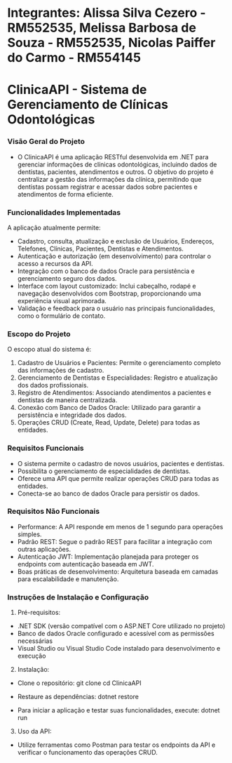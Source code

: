 # Integrantes: Alissa Silva Cezero - RM552535, Melissa Barbosa de Souza - RM552535, Nicolas Paiffer do Carmo - RM554145

# ClinicaAPI - Sistema de Gerenciamento de Clínicas Odontológicas

### Visão Geral do Projeto

- O ClinicaAPI é uma aplicação RESTful desenvolvida em .NET para gerenciar informações de clínicas odontológicas, incluindo dados de dentistas, pacientes, atendimentos e outros. O objetivo do projeto é centralizar a gestão das informações da clínica, permitindo que dentistas possam registrar e acessar dados sobre pacientes e atendimentos de forma eficiente.

### Funcionalidades Implementadas
A aplicação atualmente permite:

- Cadastro, consulta, atualização e exclusão de Usuários, Endereços, Telefones, Clínicas, Pacientes, Dentistas e Atendimentos.
- Autenticação e autorização (em desenvolvimento) para controlar o acesso a recursos da API.
- Integração com o banco de dados Oracle para persistência e gerenciamento seguro dos dados.
- Interface com layout customizado: Inclui cabeçalho, rodapé e navegação desenvolvidos com Bootstrap, proporcionando uma experiência visual aprimorada.
- Validação e feedback para o usuário nas principais funcionalidades, como o formulário de contato.

### Escopo do Projeto
O escopo atual do sistema é:

1. Cadastro de Usuários e Pacientes: Permite o gerenciamento completo das informações de cadastro.
2. Gerenciamento de Dentistas e Especialidades: Registro e atualização dos dados profissionais.
3. Registro de Atendimentos: Associando atendimentos a pacientes e dentistas de maneira centralizada.
4. Conexão com Banco de Dados Oracle: Utilizado para garantir a persistência e integridade dos dados.
5. Operações CRUD (Create, Read, Update, Delete) para todas as entidades.

### Requisitos Funcionais
- O sistema permite o cadastro de novos usuários, pacientes e dentistas.
- Possibilita o gerenciamento de especialidades de dentistas.
- Oferece uma API que permite realizar operações CRUD para todas as entidades.
- Conecta-se ao banco de dados Oracle para persistir os dados.

### Requisitos Não Funcionais
- Performance: A API responde em menos de 1 segundo para operações simples.
- Padrão REST: Segue o padrão REST para facilitar a integração com outras aplicações.
- Autenticação JWT: Implementação planejada para proteger os endpoints com autenticação baseada em JWT.
- Boas práticas de desenvolvimento: Arquitetura baseada em camadas para escalabilidade e manutenção.

### Instruções de Instalação e Configuração
1. Pré-requisitos:

- .NET SDK (versão compatível com o ASP.NET Core utilizado no projeto)
- Banco de dados Oracle configurado e acessível com as permissões necessárias
- Visual Studio ou Visual Studio Code instalado para desenvolvimento e execução

2. Instalação:
- Clone o repositório:
  git clone
  cd ClinicaAPI

- Restaure as dependências:
  dotnet restore

- Para iniciar a aplicação e testar suas funcionalidades, execute:
  dotnet run

3. Uso da API:
- Utilize ferramentas como Postman para testar os endpoints da API e verificar o funcionamento das operações CRUD.

  

